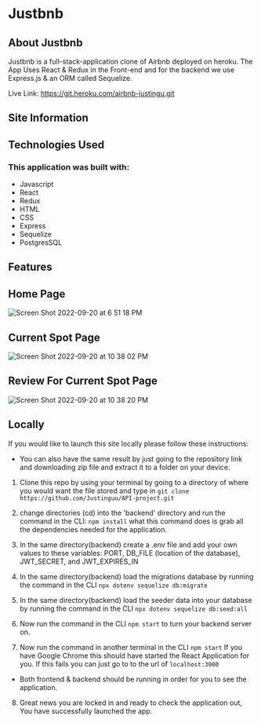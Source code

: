 # Justbnb

## About Justbnb

Justbnb is a full-stack-application clone of Airbnb deployed on heroku. The App Uses React & Redux in the Front-end and for the backend we use Express.js & an ORM called Sequelize.

Live Link: https://git.heroku.com/airbnb-justingu.git

## Site Information



## Technologies Used

### This application was built with:
- Javascript
- React
- Redux
- HTML
- CSS
- Express
- Sequelize
- PostgresSQL

## Features

## Home Page
![Screen Shot 2022-09-20 at 6 51 18 PM](https://user-images.githubusercontent.com/99216902/191402623-b720f1b6-ed5b-461d-aaf5-debf3c3e0b1f.png)




## Current Spot Page
![Screen Shot 2022-09-20 at 10 38 02 PM](https://user-images.githubusercontent.com/99216902/191402701-04a915f1-c90d-4066-9ebd-aa07d24cd1bd.png)




## Review For Current Spot Page
![Screen Shot 2022-09-20 at 10 38 20 PM](https://user-images.githubusercontent.com/99216902/191402736-aab0cc60-946a-48ef-9769-965be7b18312.png)





## Locally

If you would like to launch this site locally please follow these instructions:

- You can also have the same result by just going to the repository link and downloading zip file and extract it to a folder on your device.


1. Clone this repo by using your terminal by going to a directory of where you would want the file stored and type in `git clone https://github.com/Justinguu/API-project.git`

2. change directories (cd) into the 'backend' directory and run the command in the CLI: `npm install` what this command does is grab all the dependencies needed for the application.
3. In the same directory(backend) create a .env file and add your own values to these variables: PORT, DB_FILE (location of the database), JWT_SECRET, and JWT_EXPIRES_IN
4. In the same directory(backend) load the migrations database by running the command in the CLI `npx dotenv sequelize db:migrate`
5. In the same directory(backend) load the seeder data into your database by running the command in the CLI `npx dotenv sequelize db:seed:all`
6. Now run the command in the CLI `npm start` to turn your backend server on.
7. Now run the command in another terminal in the CLI `npm start` If you have Google Chrome this should have started the React Application for you. If this fails you can just go to to the url of `localhost:3000`

- Both frontend & backend should be running in order for you to see the application.

8. Great news you are locked in and ready to check the application out, You have successfully launched the app.
